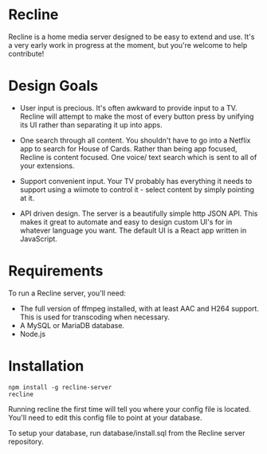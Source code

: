 # Recline
Recline is a home media server designed to be easy to extend and use. It's a very early work in progress at the moment, but you're welcome to help contribute!

# Design Goals

* User input is precious.
It's often awkward to provide input to a TV. Recline will attempt to make the most of every button press by unifying its UI rather than separating it up into apps.

* One search through all content.
You shouldn't have to go into a Netflix app to search for House of Cards. Rather than being app focused, Recline is content focused. One voice/ text search which is sent to all of your extensions.

* Support convenient input.
Your TV probably has everything it needs to support using a wiimote to control it - select content by simply pointing at it.

* API driven design.
The server is a beautifully simple http JSON API. This makes it great to automate and easy to design custom UI's for in whatever language you want. The default UI is a React app written in JavaScript.

# Requirements

To run a Recline server, you'll need:

* The full version of ffmpeg installed, with at least AAC and H264 support. This is used for transcoding when necessary.
* A MySQL or MariaDB database.
* Node.js

# Installation

```
npm install -g recline-server
recline
```

Running recline the first time will tell you where your config file is located. You'll need to edit this config file to point at your database.

To setup your database, run database/install.sql from the Recline server repository.
